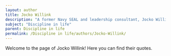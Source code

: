 ```yaml
---
layout: author
title: Jocko Willink
description: "A former Navy SEAL and leadership consultant, Jocko Willink emphasizes the importance of discipline in achieving personal and professional goals, particularly in his book 'Discipline Equals Freedom'."
subject: "Discipline in life"
parent: Discipline in life
permalink: /Discipline in life/authors/Jocko-Willink/
---
```


Welcome to the page of Jocko Willink! Here you can find their quotes.

